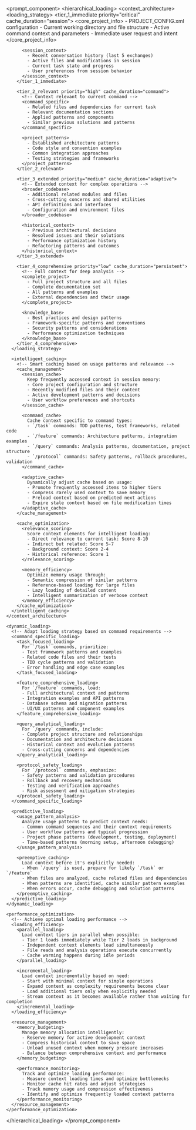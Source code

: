 <prompt_component>
  <hierarchical_loading>
    <context_architecture>
      <!-- Multi-tier context loading with intelligent prioritization -->
      <loading_strategy>
        <tier_1_immediate priority="critical" cache_duration="session">
          <!-- Essential context loaded immediately -->
          <core_project_info>
            - PROJECT_CONFIG.xml configuration
            - Current working directory and file structure
            - Active command context and parameters
            - Immediate user request and intent
          </core_project_info>
          
          <session_context>
            - Recent conversation history (last 5 exchanges)
            - Active files and modifications in session
            - Current task state and progress
            - User preferences from session behavior
          </session_context>
        </tier_1_immediate>
        
        <tier_2_relevant priority="high" cache_duration="command">
          <!-- Context relevant to current command -->
          <command_specific>
            - Related files and dependencies for current task
            - Relevant documentation sections
            - Applied patterns and components
            - Similar previous solutions and patterns
          </command_specific>
          
          <project_patterns>
            - Established architecture patterns
            - Code style and convention examples
            - Common integration approaches
            - Testing strategies and frameworks
          </project_patterns>
        </tier_2_relevant>
        
        <tier_3_extended priority="medium" cache_duration="adaptive">
          <!-- Extended context for complex operations -->
          <broader_codebase>
            - Additional related modules and files
            - Cross-cutting concerns and shared utilities
            - API definitions and interfaces
            - Configuration and environment files
          </broader_codebase>
          
          <historical_context>
            - Previous architectural decisions
            - Resolved issues and their solutions
            - Performance optimization history
            - Refactoring patterns and outcomes
          </historical_context>
        </tier_3_extended>
        
        <tier_4_comprehensive priority="low" cache_duration="persistent">
          <!-- Full context for deep analysis -->
          <complete_project>
            - Full project structure and all files
            - Complete documentation set
            - All patterns and examples
            - External dependencies and their usage
          </complete_project>
          
          <knowledge_base>
            - Best practices and design patterns
            - Framework-specific patterns and conventions
            - Security patterns and considerations
            - Performance optimization techniques
          </knowledge_base>
        </tier_4_comprehensive>
      </loading_strategy>
      
      <intelligent_caching>
        <!-- Smart caching based on usage patterns and relevance -->
        <cache_management>
          <session_cache>
            Keep frequently accessed context in session memory:
            - Core project configuration and structure
            - Recently modified files and their content
            - Active development patterns and decisions
            - User workflow preferences and shortcuts
          </session_cache>
          
          <command_cache>
            Cache context specific to command types:
            - `/task` commands: TDD patterns, test frameworks, related code
            - `/feature` commands: Architecture patterns, integration examples
            - `/query` commands: Analysis patterns, documentation, project structure
            - `/protocol` commands: Safety patterns, rollback procedures, validation
          </command_cache>
          
          <adaptive_cache>
            Dynamically adjust cache based on usage:
            - Promote frequently accessed items to higher tiers
            - Compress rarely used context to save memory
            - Preload context based on predicted next actions
            - Expire stale context based on file modification times
          </adaptive_cache>
        </cache_management>
        
        <cache_optimization>
          <relevance_scoring>
            Score context elements for intelligent loading:
            - Direct relevance to current task: Score 8-10
            - Indirect but related: Score 5-7
            - Background context: Score 2-4
            - Historical reference: Score 1
          </relevance_scoring>
          
          <memory_efficiency>
            Optimize memory usage through:
            - Semantic compression of similar patterns
            - Reference-based loading for large files
            - Lazy loading of detailed content
            - Intelligent summarization of verbose context
          </memory_efficiency>
        </cache_optimization>
      </intelligent_caching>
    </context_architecture>
    
    <dynamic_loading>
      <!-- Adapt loading strategy based on command requirements -->
      <command_specific_loading>
        <task_focused_loading>
          For `/task` commands, prioritize:
          - Test framework patterns and examples
          - Related code files and their tests
          - TDD cycle patterns and validation
          - Error handling and edge case examples
        </task_focused_loading>
        
        <feature_comprehensive_loading>
          For `/feature` commands, load:
          - Full architectural context and patterns
          - Integration examples and API patterns
          - Database schema and migration patterns
          - UI/UX patterns and component examples
        </feature_comprehensive_loading>
        
        <query_analytical_loading>
          For `/query` commands, include:
          - Complete project structure and relationships
          - Documentation and architecture decisions
          - Historical context and evolution patterns
          - Cross-cutting concerns and dependencies
        </query_analytical_loading>
        
        <protocol_safety_loading>
          For `/protocol` commands, emphasize:
          - Safety patterns and validation procedures
          - Rollback and recovery mechanisms
          - Testing and verification approaches
          - Risk assessment and mitigation strategies
        </protocol_safety_loading>
      </command_specific_loading>
      
      <predictive_loading>
        <usage_pattern_analysis>
          Analyze usage patterns to predict context needs:
          - Common command sequences and their context requirements
          - User workflow patterns and typical progression
          - Project phase patterns (development, testing, deployment)
          - Time-based patterns (morning setup, afternoon debugging)
        </usage_pattern_analysis>
        
        <preemptive_caching>
          Load context before it's explicitly needed:
          - When `/query` is used, prepare for likely `/task` or `/feature`
          - When files are analyzed, cache related files and dependencies
          - When patterns are identified, cache similar pattern examples
          - When errors occur, cache debugging and solution patterns
        </preemptive_caching>
      </predictive_loading>
    </dynamic_loading>
    
    <performance_optimization>
      <!-- Achieve optimal loading performance -->
      <loading_efficiency>
        <parallel_loading>
          Load context tiers in parallel when possible:
          - Tier 1 loads immediately while Tier 2 loads in background
          - Independent context elements load simultaneously
          - File reads and analysis operations execute concurrently
          - Cache warming happens during idle periods
        </parallel_loading>
        
        <incremental_loading>
          Load context incrementally based on need:
          - Start with minimal context for simple operations
          - Expand context as complexity requirements become clear
          - Load additional tiers only when explicitly needed
          - Stream context as it becomes available rather than waiting for completion
        </incremental_loading>
      </loading_efficiency>
      
      <resource_management>
        <memory_budgeting>
          Manage memory allocation intelligently:
          - Reserve memory for active development context
          - Compress historical context to save space
          - Unload unused context when memory pressure increases
          - Balance between comprehensive context and performance
        </memory_budgeting>
        
        <performance_monitoring>
          Track and optimize loading performance:
          - Measure context loading times and optimize bottlenecks
          - Monitor cache hit rates and adjust strategies
          - Track memory usage and compression effectiveness
          - Identify and optimize frequently loaded context patterns
        </performance_monitoring>
      </resource_management>
    </performance_optimization>
  </hierarchical_loading>
</prompt_component> 